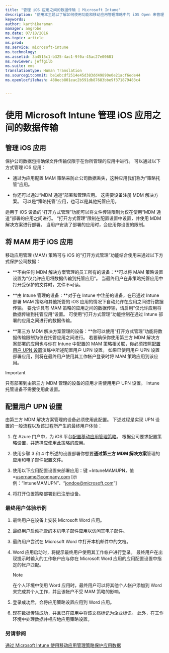 ```yaml
---
title: "管理 iOS 应用之间的数据传输 | Microsoft Intune"
description: "使用本主题以了解如何使用功能和移动应用管理策略中的 iOS Open 来管理应用之间的数据传输。"
keywords: 
author: karthikaraman
manager: angrobe
ms.date: 07/18/2016
ms.topic: article
ms.prod: 
ms.service: microsoft-intune
ms.technology: 
ms.assetid: 3a4515c1-b325-4ac1-9f0a-45ac27e00681
ms.reviewer: jeffgilb
ms.suite: ems
translationtype: Human Translation
ms.sourcegitcommit: be1ebcdf2514e45d383dd49890e0e21acf6ede44
ms.openlocfilehash: 488ecb801eac2b591db87683bbe9f371879483c4


---
```


# 使用 Microsoft Intune 管理 iOS 应用之间的数据传输
## 管理 iOS 应用
保护公司数据包括确保文件传输仅限于在你所管理的应用中进行。  可以通过以下方式管理 iOS 应用：

-   通过为应用配置 MAM 策略来防止公司数据丢失，这种应用我们称为“策略托管”应用。

-   你还可以通过“MDM 通道”部署和管理应用。  这需要设备注册 MDM 解决方案。 可以是“策略托管”应用，也可以是其他托管应用。

适用于 iOS 设备的“打开方式管理”功能可以将文件传输限制为仅在使用“MDM 通道”部署的应用之间进行。 “打开方式管理”限制在配置设置中设置，并使用 MDM 解决方案进行部署。  当用户安装了部署的应用时，会应用你设置的限制。
##  将 MAM 用于 iOS 应用
移动应用管理 (MAM) 策略可与 iOS 的“打开方式管理”功能结合使用来通过以下方式保护公司数据：

-   **不由任何 MDM 解决方案管理的员工所有的设备：**可以将 MAM 策略设置设置为“仅允许应用将数据传输到托管应用”。 当最终用户在非策略托管应用中打开受保护的文件时，文件不可读。

-   **由 Intune 管理的设备：**对于在 Intune 中注册的设备，在已通过 Intune 部署 MAM 策略和其他托管的 iOS 应用的情况下自动允许在应用之间进行数据传输。 要允许具有 MAM 策略的应用之间的数据传输，请启用“仅允许应用将数据传输到托管应用”设置。 可使用“打开方式管理”功能控制在通过 Intune 部署的应用之间进行的数据传输。   

-   **第三方 MDM 解决方案管理的设备：**你可以使用“打开方式管理”功能将数据传输限制为仅在托管应用之间进行。
若要确保你使用第三方 MDM 解决方案部署的应用也与你在 Intune 中配置的 MAM 策略相关联，你必须按照[配置用户 UPN 设置](#configure-user-upn-setting)演练中所述配置用户 UPN 设置。  如果已使用用户 UPN 设置部署应用，则将在最终用户使用其工作帐户登录时将 MAM 策略应用到该应用。

> [!IMPORTANT]
> 只有部署到由第三方 MDM 管理的设备的应用才需使用用户 UPN 设置。  Intune 托管设备不需要使用此设置。

## 配置用户 UPN 设置
由第三方 MDM 解决方案管理的设备必须使用此配置。 下述过程是实现 UPN 设置的一般流程以及该过程所产生的最终用户体验：


1.  在 Azure 门户中，为 iOS 平台[配置移动应用管理策略](create-and-deploy-mobile-app-management-policies-with-microsoft-intune.md)。 根据公司要求配置策略设置，并选择应使用此策略的应用。

2.  使用步骤 3 和 4 中所述的设置部署你想要**通过第三方 MDM 解决方案**管理的应用和电子邮件配置文件。

3.  使用以下应用配置设置来部署应用：键 =IntuneMAMUPN，值 =<username@company.com> [示例：“IntuneMAMUPN”、“jondoe@microsoft.com”]

4.  将打开位置策略部署到已注册设备。

### 最终用户体验示例

1.  最终用户在设备上安装 Microsoft Word 应用。

2.  最终用户启动托管的本机电子邮件应用以访问其电子邮件。

3.  最终用户尝试在 Microsoft Word 中打开本机邮件中的文档。

4.  Word 应用启动时，将提示最终用户使用其工作帐户进行登录。  最终用户在出现提示时输入的工作帐户应与你在 Microsoft Word 应用的应用配置设置中指定的帐户匹配。

    > [!NOTE]
    > 在个人环境中使用 Word 应用时，最终用户可以将其他个人帐户添加到 Word 来完成其个人工作，并且该帐户不受 MAM 策略的影响。

5.  登录成功后，会将应用策略设置应用到 Word 应用。

6.  现在数据传输成功，并且已在应用中将该文档标记为企业标识。 此外，在工作环境中处理数据并相应地应用策略设置。

### 另请参阅
[通过 Microsoft Intune 使用移动应用管理策略保护应用数据](protect-app-data-using-mobile-app-management-policies-with-microsoft-intune.md)



<!--HONumber=Jul16_HO5-->


